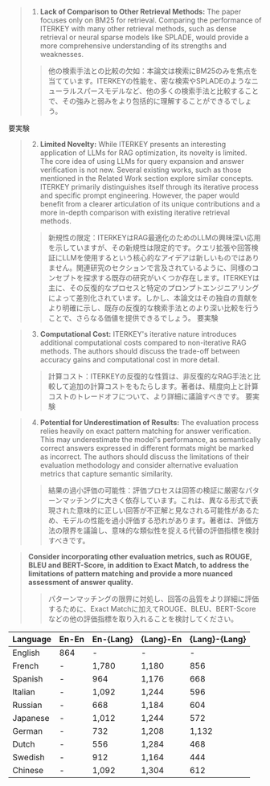
> 1. **Lack of Comparison to Other Retrieval Methods:** The paper focuses only on BM25 for retrieval. Comparing the performance of ITERKEY with many other retrieval methods, such as dense retrieval or neural sparse models like SPLADE, would provide a more comprehensive understanding of its strengths and weaknesses.
>> 他の検索手法との比較の欠如：本論文は検索にBM25のみを焦点を当てています。ITERKEYの性能を、密な検索やSPLADEのようなニューラルスパースモデルなど、他の多くの検索手法と比較することで、その強みと弱みをより包括的に理解することができるでしょう。

要実験

> 2. **Limited Novelty:** While ITERKEY presents an interesting application of LLMs for RAG optimization, its novelty is limited. The core idea of using LLMs for query expansion and answer verification is not new. Several existing works, such as those mentioned in the Related Work section explore similar concepts. ITERKEY primarily distinguishes itself through its iterative process and specific prompt engineering. However, the paper would benefit from a clearer articulation of its unique contributions and a more in-depth comparison with existing iterative retrieval methods.
>> 新規性の限定：ITERKEYはRAG最適化のためのLLMの興味深い応用を示していますが、その新規性は限定的です。クエリ拡張や回答検証にLLMを使用するという核心的なアイデアは新しいものではありません。関連研究のセクションで言及されているように、同様のコンセプトを探求する既存の研究がいくつか存在します。ITERKEYは主に、その反復的なプロセスと特定のプロンプトエンジニアリングによって差別化されています。しかし、本論文はその独自の貢献をより明確に示し、既存の反復的な検索手法とのより深い比較を行うことで、さらなる価値を提供できるでしょう。
要実験

> 3. **Computational Cost:** ITERKEY's iterative nature introduces additional computational costs compared to non-iterative RAG methods. The authors should discuss the trade-off between accuracy gains and computational cost in more detail.
>> 計算コスト：ITERKEYの反復的な性質は、非反復的なRAG手法と比較して追加の計算コストをもたらします。著者は、精度向上と計算コストのトレードオフについて、より詳細に議論すべきです。
要実験

> 4. **Potential for Underestimation of Results:** The evaluation process relies heavily on exact pattern matching for answer verification. This may underestimate the model's performance, as semantically correct answers expressed in different formats might be marked as incorrect. The authors should discuss the limitations of their evaluation methodology and consider alternative evaluation metrics that capture semantic similarity.
>> 結果の過小評価の可能性：評価プロセスは回答の検証に厳密なパターンマッチングに大きく依存しています。これは、異なる形式で表現された意味的に正しい回答が不正解と見なされる可能性があるため、モデルの性能を過小評価する恐れがあります。著者は、評価方法の限界を議論し、意味的な類似性を捉える代替の評価指標を検討すべきです。


> **Consider incorporating other evaluation metrics, such as ROUGE, BLEU and BERT-Score, in addition to Exact Match, to address the limitations of pattern matching and provide a more nuanced assessment of answer quality.**
>>パターンマッチングの限界に対処し、回答の品質をより詳細に評価するために、Exact Matchに加えてROUGE、BLEU、BERT-Scoreなどの他の評価指標を取り入れることを検討してください。






| Language   | En-En | En-{Lang} | {Lang}-En | {Lang}-{Lang} |
|------------|-------|-----------|-----------|---------------|
| English    | 864   | -         | -         | -             |
| French     | -     | 1,780     | 1,180     | 856           |
| Spanish    | -     | 964       | 1,176     | 668           |
| Italian    | -     | 1,092     | 1,244     | 596           |
| Russian    | -     | 668       | 1,184     | 604           |
| Japanese   | -     | 1,012     | 1,244     | 572           |
| German     | -     | 732       | 1,208     | 1,132         |
| Dutch      | -     | 556       | 1,284     | 468           |
| Swedish    | -     | 912       | 1,164     | 444           |
| Chinese    | -     | 1,092     | 1,304     | 612           |
